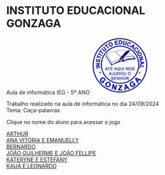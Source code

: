 # INSTITUTO EDUCACIONAL GONZAGA
Aula de informática IEG - 5º ANO
<img src="LOGO PNG.png" width="30%">

<p>Trabalho realizado na aula de informática no dia 24/09/2024<br>
Tema: Caça-palavras

Clique no nome do aluno para acessar o jogo</p>
<a href="https://silvalaine.github.io/5-ano_IEG/ARTHUR/">ARTHUR</a><br>
<a href="https://silvalaine.github.io/5-ano_IEG/Ana_e_Manu/">ANA VITÓRIA E EMANUELLY</a><br>
<a href="https://silvalaine.github.io/5-ano_IEG/BERNARDO/">BERNARDO</a><br>
<a href="https://silvalaine.github.io/5-ano_IEG/JOAO_GUILHERME_E_JOAO_FELLIPE/">JOÃO GUILHERME E JOÃO FELLIPE</a><br>
<a href="https://silvalaine.github.io/5-ano_IEG/KATERYNE_E_ESTEFANY/">KATERYNE E ESTEFANY</a><br>
<a href="https://silvalaine.github.io/5-ano_IEG/KAUA_E_LEONARDO/">KAUÃ E LEONARDO</a><br>


